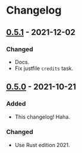 # Changelog


## [0.5.1](https://github.com/Blobfolio/argyle/releases/tag/v0.5.1) - 2021-12-02

### Changed

- Docs.
- Fix justfile `credits` task.



## [0.5.0](https://github.com/Blobfolio/argyle/releases/tag/v0.5.0) - 2021-10-21

### Added

- This changelog! Haha.

### Changed

- Use Rust edition 2021.

